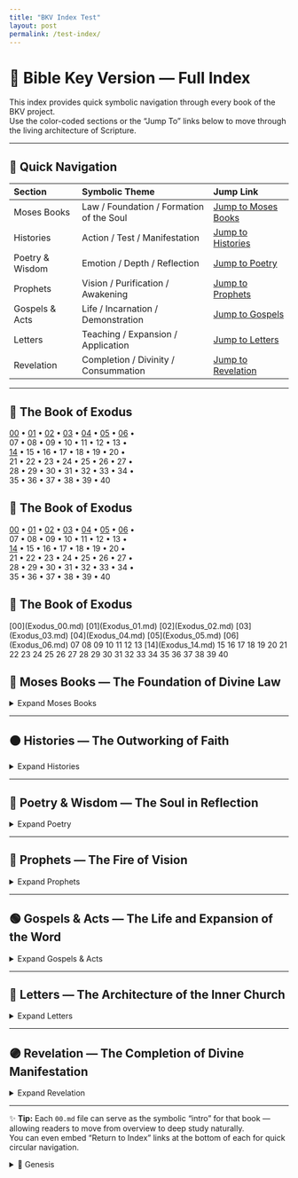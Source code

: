 ```yaml
---
title: "BKV Index Test"
layout: post
permalink: /test-index/
---
```



# 📜 **Bible Key Version — Full Index**

This index provides quick symbolic navigation through every book of the BKV project.  
Use the color-coded sections or the “Jump To” links below to move through the living architecture of Scripture.

---

## 🔗 Quick Navigation

| Section | Symbolic Theme | Jump Link |
| :--- | :--- | :--- |
| <span class="color-moses">Moses Books</span> | Law / Foundation / Formation of the Soul | [Jump to Moses Books](#moses) |
| <span class="color-histories">Histories</span> | Action / Test / Manifestation | [Jump to Histories](#histories) |
| <span class="color-poetry">Poetry & Wisdom</span> | Emotion / Depth / Reflection | [Jump to Poetry](#poetry) |
| <span class="color-prophets">Prophets</span> | Vision / Purification / Awakening | [Jump to Prophets](#prophets) |
| <span class="color-gospels">Gospels & Acts</span> | Life / Incarnation / Demonstration | [Jump to Gospels](#gospels) |
| <span class="color-letters">Letters</span> | Teaching / Expansion / Application | [Jump to Letters](#letters) |
| <span class="color-revelation">Revelation</span> | Completion / Divinity / Consummation | [Jump to Revelation](#revelation) |

---





## <span class="color-moses">📜 The Book of Exodus</span>

<div class="chapter-grid">

[00](Exodus_00.md) • [01](Exodus_01.md) • [02](Exodus_02.md) • [03](Exodus_03.md) • [04](Exodus_04.md) • [05](Exodus_05.md) • [06](Exodus_06.md) •  
07 • 08 • <span class="coming-soon">09</span> • <span class="coming-soon">10</span> • <span class="coming-soon">11</span> • <span class="coming-soon">12</span> • <span class="coming-soon">13</span> •  
[14](Exodus_14.md) • <span class="coming-soon">15</span> • <span class="coming-soon">16</span> • <span class="coming-soon">17</span> • <span class="coming-soon">18</span> • <span class="coming-soon">19</span> • <span class="coming-soon">20</span> •  
<span class="coming-soon">21</span> • <span class="coming-soon">22</span> • <span class="coming-soon">23</span> • <span class="coming-soon">24</span> • <span class="coming-soon">25</span> • <span class="coming-soon">26</span> • <span class="coming-soon">27</span> •  
<span class="coming-soon">28</span> • <span class="coming-soon">29</span> • <span class="coming-soon">30</span> • <span class="coming-soon">31</span> • <span class="coming-soon">32</span> • <span class="coming-soon">33</span> • <span class="coming-soon">34</span> •  
<span class="coming-soon">35</span> • <span class="coming-soon">36</span> • <span class="coming-soon">37</span> • <span class="coming-soon">38</span> • <span class="coming-soon">39</span> • <span class="coming-soon">40</span>

</div>






## <span class="color-moses">📜 The Book of Exodus</span>

<div class="chapter-grid">

[00](Exodus_00.md) • [01](Exodus_01.md) • [02](Exodus_02.md) • [03](Exodus_03.md) • [04](Exodus_04.md) • [05](Exodus_05.md) • [06](Exodus_06.md) •  
07 <!--(Exodus_07.md) --> • 08 <!--(Exodus_08.md) --> • 09 <!--(Exodus_09.md) --> • 10 <!--(Exodus_10.md) --> • 11 <!--(Exodus_11.md) --> • 12 <!--(Exodus_12.md) --> • 13 <!--(Exodus_13.md) --> •  
[14](Exodus_14.md) • 15 <!--(Exodus_15.md) --> • 16 <!--(Exodus_16.md) --> • 17 <!--(Exodus_17.md) --> • 18 <!--(Exodus_18.md) --> • 19 <!--(Exodus_19.md) --> • 20 <!--(Exodus_20.md) --> •  
21 <!--(Exodus_21.md) --> • 22 <!--(Exodus_22.md) --> • 23 <!--(Exodus_23.md) --> • 24 <!--(Exodus_24.md) --> • 25 <!--(Exodus_25.md) --> • 26 <!--(Exodus_26.md) --> • 27 <!--(Exodus_27.md) --> •  
28 <!--(Exodus_28.md) --> • 29 <!--(Exodus_29.md) --> • 30 <!--(Exodus_30.md) --> • 31 <!--(Exodus_31.md) --> • 32 <!--(Exodus_32.md) --> • 33 <!--(Exodus_33.md) --> • 34 <!--(Exodus_34.md) --> •  
35 <!--(Exodus_35.md) --> • 36 <!--(Exodus_36.md) --> • 37 <!--(Exodus_37.md) --> • 38 <!--(Exodus_38.md) --> • 39 <!--(Exodus_39.md) --> • 40 <!--(Exodus_40.md) -->

</div>  


## <span class="color-moses">📖 The Book of Exodus</span>

<div class="chapter-grid moses">
[00](Exodus_00.md)
[01](Exodus_01.md)
[02](Exodus_02.md)
[03](Exodus_03.md)
[04](Exodus_04.md)
[05](Exodus_05.md)
[06](Exodus_06.md)
<span class="coming-soon">07</span>
<span class="coming-soon">08</span>
<span class="coming-soon">09</span>
<span class="coming-soon">10</span>
<span class="coming-soon">11</span>
<span class="coming-soon">12</span>
<span class="coming-soon">13</span>
[14](Exodus_14.md)
<span class="coming-soon">15</span>
<span class="coming-soon">16</span>
<span class="coming-soon">17</span>
<span class="coming-soon">18</span>
<span class="coming-soon">19</span>
<span class="coming-soon">20</span>
<span class="coming-soon">21</span>
<span class="coming-soon">22</span>
<span class="coming-soon">23</span>
<span class="coming-soon">24</span>
<span class="coming-soon">25</span>
<span class="coming-soon">26</span>
<span class="coming-soon">27</span>
<span class="coming-soon">28</span>
<span class="coming-soon">29</span>
<span class="coming-soon">30</span>
<span class="coming-soon">31</span>
<span class="coming-soon">32</span>
<span class="coming-soon">33</span>
<span class="coming-soon">34</span>
<span class="coming-soon">35</span>
<span class="coming-soon">36</span>
<span class="coming-soon">37</span>
<span class="coming-soon">38</span>
<span class="coming-soon">39</span>
<span class="coming-soon">40</span>
</div>




## 📘 <a id="moses"></a> <span class="color-moses">Moses Books — The Foundation of Divine Law</span>

<details>
<summary>Expand Moses Books</summary>

- [Genesis](Genesis_00.md)
- [Exodus](Exodus_00.md)
- [Leviticus](Leviticus_00.md)
- [Numbers](Numbers_00.md)
- [Deuteronomy](Deuteronomy_00.md)

</details>

---

## 🟤 <a id="histories"></a> <span class="color-histories">Histories — The Outworking of Faith</span>

<details>
<summary>Expand Histories</summary>

- [Joshua](Joshua_00.md)
- [Judges](Judges_00.md)
- [Ruth](Ruth_00.md)
- [1 Samuel](1_Samuel_00.md)
- [2 Samuel](2_Samuel_00.md)
- [1 Kings](1_Kings_00.md)
- [2 Kings](2_Kings_00.md)
- [1 Chronicles](1_Chronicles_00.md)
- [2 Chronicles](2_Chronicles_00.md)
- [Ezra](Ezra_00.md)
- [Nehemiah](Nehemiah_00.md)
- [Esther](Esther_00.md)

</details>

---

## 💜 <a id="poetry"></a> <span class="color-poetry">Poetry & Wisdom — The Soul in Reflection</span>

<details>
<summary>Expand Poetry</summary>

- [Job](Job_00.md)
- [Psalms](Psalms_00.md)
- [Proverbs](Proverbs_00.md)
- [Ecclesiastes](Ecclesiastes_00.md)
- [Song of Solomon](Song_of_Solomon_00.md)

</details>

---

## 🔴 <a id="prophets"></a> <span class="color-prophets">Prophets — The Fire of Vision</span>

<details>
<summary>Expand Prophets</summary>

- [Isaiah](Isaiah_00.md)
- [Jeremiah](Jeremiah_00.md)
- [Lamentations](Lamentations_00.md)
- [Ezekiel](Ezekiel_00.md)
- [Daniel](Daniel_00.md)
- [Hosea](Hosea_00.md)
- [Joel](Joel_00.md)
- [Amos](Amos_00.md)
- [Obadiah](Obadiah_00.md)
- [Jonah](Jonah_00.md)
- [Micah](Micah_00.md)
- [Nahum](Nahum_00.md)
- [Habakkuk](Habakkuk_00.md)
- [Zephaniah](Zephaniah_00.md)
- [Haggai](Haggai_00.md)
- [Zechariah](Zechariah_00.md)
- [Malachi](Malachi_00.md)

</details>

---

## 🟢 <a id="gospels"></a> <span class="color-gospels">Gospels & Acts — The Life and Expansion of the Word</span>

<details>
<summary>Expand Gospels & Acts</summary>

- [Matthew](Matthew_00.md)
- [Mark](Mark_00.md)
- [Luke](Luke_00.md)
- [John](John_00.md)
- [Acts](Acts_00.md)

</details>

---

## 🔵 <a id="letters"></a> <span class="color-letters">Letters — The Architecture of the Inner Church</span>

<details>
<summary>Expand Letters</summary>

- [Romans](Romans_00.md)
- [1 Corinthians](1_Corinthians_00.md)
- [2 Corinthians](2_Corinthians_00.md)
- [Galatians](Galatians_00.md)
- [Ephesians](Ephesians_00.md)
- [Philippians](Philippians_00.md)
- [Colossians](Colossians_00.md)
- [1 Thessalonians](1_Thessalonians_00.md)
- [2 Thessalonians](2_Thessalonians_00.md)
- [1 Timothy](1_Timothy_00.md)
- [2 Timothy](2_Timothy_00.md)
- [Titus](Titus_00.md)
- [Philemon](Philemon_00.md)
- [Hebrews](Hebrews_00.md)
- [James](James_00.md)
- [1 Peter](1_Peter_00.md)
- [2 Peter](2_Peter_00.md)
- [1 John](1_John_00.md)
- [2 John](2_John_00.md)
- [3 John](3_John_00.md)
- [Jude](Jude_00.md)

</details>

---

## 🟣 <a id="revelation"></a> <span class="color-revelation">Revelation — The Completion of Divine Manifestation</span>

<details>
<summary>Expand Revelation</summary>

- [Revelation](Revelation_00.md)

</details>

---

✨ **Tip:** Each `00.md` file can serve as the symbolic “intro” for that book — allowing readers to move from overview to deep study naturally.  
You can even embed “Return to Index” links at the bottom of each for quick circular navigation.



<details>
  <summary>📜 Genesis</summary>
  <ul>
    <li><a href="/Genesis_01.md">Chapter 1</a></li>
    <li><a href="/Genesis_02.md">Chapter 2</a></li>
    <li><a href="/Genesis_03.md">Chapter 3</a></li>
  </ul>
</details>

